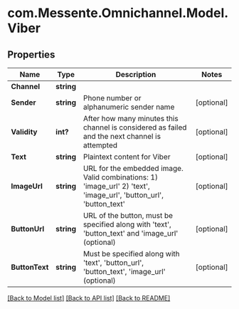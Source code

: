 # com.Messente.Omnichannel.Model.Viber
## Properties

Name | Type | Description | Notes
------------ | ------------- | ------------- | -------------
**Channel** | **string** |  | 
**Sender** | **string** | Phone number or alphanumeric sender name | [optional] 
**Validity** | **int?** | After how many minutes this channel is considered as failed and the next channel is attempted | [optional] 
**Text** | **string** | Plaintext content for Viber | [optional] 
**ImageUrl** | **string** | URL for the embedded image. Valid combinations: 1) &#39;image_url&#39; 2) &#39;text&#39;, &#39;image_url&#39;, &#39;button_url&#39;, &#39;button_text&#39; | [optional] 
**ButtonUrl** | **string** | URL of the button, must be specified along with &#39;text&#39;, &#39;button_text&#39;  and &#39;image_url&#39; (optional) | [optional] 
**ButtonText** | **string** | Must be specified along with &#39;text&#39;, &#39;button_url&#39;, &#39;button_text&#39;, &#39;image_url&#39; (optional) | [optional] 

[[Back to Model list]](../README.md#documentation-for-models) [[Back to API list]](../README.md#documentation-for-api-endpoints) [[Back to README]](../README.md)

